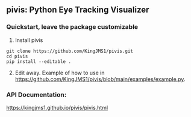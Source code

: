 ## pivis: Python Eye Tracking Visualizer
### Quickstart, leave the package customizable
1. Install pivis
```{bash}
git clone https://github.com/KingJMS1/pivis.git
cd pivis
pip install --editable .
```
2. Edit away. Example of how to use in https://github.com/KingJMS1/pivis/blob/main/examples/example.py.

### API Documentation:
https://kingjms1.github.io/pivis/pivis.html